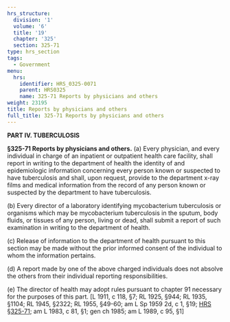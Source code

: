 ```yaml
---
hrs_structure:
  division: '1'
  volume: '6'
  title: '19'
  chapter: '325'
  section: 325-71
type: hrs_section
tags:
  - Government
menu:
  hrs:
    identifier: HRS_0325-0071
    parent: HRS0325
    name: 325-71 Reports by physicians and others
weight: 23195
title: Reports by physicians and others
full_title: 325-71 Reports by physicians and others
---
```

**PART IV. TUBERCULOSIS**

**§325-71 Reports by physicians and others.** (a) Every physician, and every individual in charge of an inpatient or outpatient health care facility, shall report in writing to the department of health the identity of and epidemiologic information concerning every person known or suspected to have tuberculosis and shall, upon request, provide to the department x-ray films and medical information from the record of any person known or suspected by the department to have tuberculosis.

(b) Every director of a laboratory identifying mycobacterium tuberculosis or organisms which may be mycobacterium tuberculosis in the sputum, body fluids, or tissues of any person, living or dead, shall submit a report of such examination in writing to the department of health.

(c) Release of information to the department of health pursuant to this section may be made without the prior informed consent of the individual to whom the information pertains.

(d) A report made by one of the above charged individuals does not absolve the others from their individual reporting responsibilities.

(e) The director of health may adopt rules pursuant to chapter 91 necessary for the purposes of this part. [L 1911, c 118, §7; RL 1925, §944; RL 1935, §1104; RL 1945, §2322; RL 1955, §49-60; am L Sp 1959 2d, c 1, §19; [HRS §325-71](/title-19/chapter-325/section-325-71/); am L 1983, c 81, §1; gen ch 1985; am L 1989, c 95, §1]